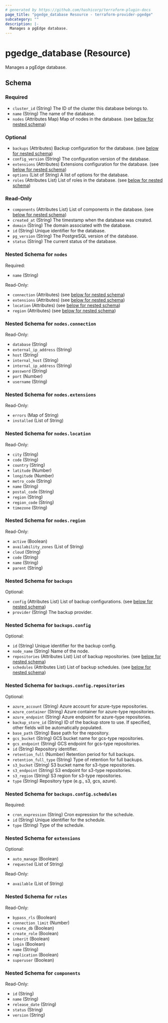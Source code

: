 ```yaml
---
# generated by https://github.com/hashicorp/terraform-plugin-docs
page_title: "pgedge_database Resource - terraform-provider-pgedge"
subcategory: ""
description: |-
  Manages a pgEdge database.
---
```


# pgedge_database (Resource)

Manages a pgEdge database.



<!-- schema generated by tfplugindocs -->
## Schema

### Required

- `cluster_id` (String) The ID of the cluster this database belongs to.
- `name` (String) The name of the database.
- `nodes` (Attributes Map) Map of nodes in the database. (see [below for nested schema](#nestedatt--nodes))

### Optional

- `backups` (Attributes) Backup configuration for the database. (see [below for nested schema](#nestedatt--backups))
- `config_version` (String) The configuration version of the database.
- `extensions` (Attributes) Extensions configuration for the database. (see [below for nested schema](#nestedatt--extensions))
- `options` (List of String) A list of options for the database.
- `roles` (Attributes List) List of roles in the database. (see [below for nested schema](#nestedatt--roles))

### Read-Only

- `components` (Attributes List) List of components in the database. (see [below for nested schema](#nestedatt--components))
- `created_at` (String) The timestamp when the database was created.
- `domain` (String) The domain associated with the database.
- `id` (String) Unique identifier for the database.
- `pg_version` (String) The PostgreSQL version of the database.
- `status` (String) The current status of the database.

<a id="nestedatt--nodes"></a>
### Nested Schema for `nodes`

Required:

- `name` (String)

Read-Only:

- `connection` (Attributes) (see [below for nested schema](#nestedatt--nodes--connection))
- `extensions` (Attributes) (see [below for nested schema](#nestedatt--nodes--extensions))
- `location` (Attributes) (see [below for nested schema](#nestedatt--nodes--location))
- `region` (Attributes) (see [below for nested schema](#nestedatt--nodes--region))

<a id="nestedatt--nodes--connection"></a>
### Nested Schema for `nodes.connection`

Read-Only:

- `database` (String)
- `external_ip_address` (String)
- `host` (String)
- `internal_host` (String)
- `internal_ip_address` (String)
- `password` (String)
- `port` (Number)
- `username` (String)


<a id="nestedatt--nodes--extensions"></a>
### Nested Schema for `nodes.extensions`

Read-Only:

- `errors` (Map of String)
- `installed` (List of String)


<a id="nestedatt--nodes--location"></a>
### Nested Schema for `nodes.location`

Read-Only:

- `city` (String)
- `code` (String)
- `country` (String)
- `latitude` (Number)
- `longitude` (Number)
- `metro_code` (String)
- `name` (String)
- `postal_code` (String)
- `region` (String)
- `region_code` (String)
- `timezone` (String)


<a id="nestedatt--nodes--region"></a>
### Nested Schema for `nodes.region`

Read-Only:

- `active` (Boolean)
- `availability_zones` (List of String)
- `cloud` (String)
- `code` (String)
- `name` (String)
- `parent` (String)



<a id="nestedatt--backups"></a>
### Nested Schema for `backups`

Optional:

- `config` (Attributes List) List of backup configurations. (see [below for nested schema](#nestedatt--backups--config))
- `provider` (String) The backup provider.

<a id="nestedatt--backups--config"></a>
### Nested Schema for `backups.config`

Optional:

- `id` (String) Unique identifier for the backup config.
- `node_name` (String) Name of the node.
- `repositories` (Attributes List) List of backup repositories. (see [below for nested schema](#nestedatt--backups--config--repositories))
- `schedules` (Attributes List) List of backup schedules. (see [below for nested schema](#nestedatt--backups--config--schedules))

<a id="nestedatt--backups--config--repositories"></a>
### Nested Schema for `backups.config.repositories`

Optional:

- `azure_account` (String) Azure account for azure-type repositories.
- `azure_container` (String) Azure container for azure-type repositories.
- `azure_endpoint` (String) Azure endpoint for azure-type repositories.
- `backup_store_id` (String) ID of the backup store to use. If specified, other fields will be automatically populated.
- `base_path` (String) Base path for the repository.
- `gcs_bucket` (String) GCS bucket name for gcs-type repositories.
- `gcs_endpoint` (String) GCS endpoint for gcs-type repositories.
- `id` (String) Repository identifier.
- `retention_full` (Number) Retention period for full backups.
- `retention_full_type` (String) Type of retention for full backups.
- `s3_bucket` (String) S3 bucket name for s3-type repositories.
- `s3_endpoint` (String) S3 endpoint for s3-type repositories.
- `s3_region` (String) S3 region for s3-type repositories.
- `type` (String) Repository type (e.g., s3, gcs, azure).


<a id="nestedatt--backups--config--schedules"></a>
### Nested Schema for `backups.config.schedules`

Required:

- `cron_expression` (String) Cron expression for the schedule.
- `id` (String) Unique identifier for the schedule.
- `type` (String) Type of the schedule.




<a id="nestedatt--extensions"></a>
### Nested Schema for `extensions`

Optional:

- `auto_manage` (Boolean)
- `requested` (List of String)

Read-Only:

- `available` (List of String)


<a id="nestedatt--roles"></a>
### Nested Schema for `roles`

Read-Only:

- `bypass_rls` (Boolean)
- `connection_limit` (Number)
- `create_db` (Boolean)
- `create_role` (Boolean)
- `inherit` (Boolean)
- `login` (Boolean)
- `name` (String)
- `replication` (Boolean)
- `superuser` (Boolean)


<a id="nestedatt--components"></a>
### Nested Schema for `components`

Read-Only:

- `id` (String)
- `name` (String)
- `release_date` (String)
- `status` (String)
- `version` (String)
